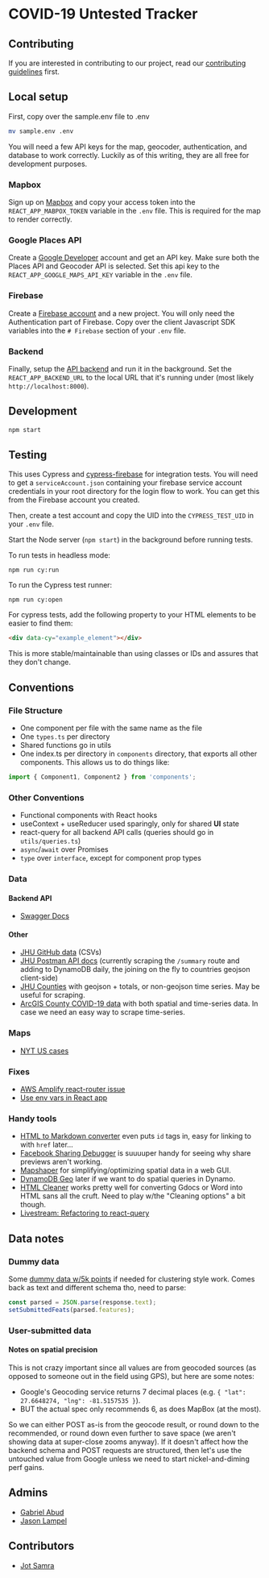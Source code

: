 # COVID-19 Untested Tracker

## Contributing

If you are interested in contributing to our project, read our [contributing
guidelines](https://github.com/Covid-Self-report-Tool/.github/blob/master/CONTRIBUTING.md) first.

## Local setup

First, copy over the sample.env file to .env

```bash
mv sample.env .env
```

You will need a few API keys for the map, geocoder, authentication, and database
to work correctly. Luckily as of this writing, they are all free for development
purposes.

### Mapbox

Sign up on [Mapbox](https://account.mapbox.com/auth/signup/) and copy your
access token into the `REACT_APP_MABPOX_TOKEN` variable in the `.env` file. This
is required for the map to render correctly.

### Google Places API

Create a [Google Developer](https://developers.google.com/) account and get an
API key. Make sure both the Places API and Geocoder API is selected. Set this
api key to the `REACT_APP_GOOGLE_MAPS_API_KEY` variable in the `.env` file.

### Firebase

Create a [Firebase account](https://firebase.google.com) and a new project. You
will only need the Authentication part of Firebase. Copy over the client
Javascript SDK variables into the `# Firebase` section of your `.env` file.

### Backend

Finally, setup the [API
backend](https://github.com/Covid-Self-report-Tool/cov-self-report-backend) and
run it in the background. Set the `REACT_APP_BACKEND_URL` to the local URL that
it's running under (most likely `http://localhost:8000`).

## Development

```bash
npm start
```

## Testing

This uses Cypress and
[cypress-firebase](https://github.com/prescottprue/cypress-firebase) for
integration tests. You will need to get a `serviceAccount.json` containing your
firebase service account credentials in your root directory for the login flow
to work. You can get this from the Firebase account you created.

Then, create a test account and copy the UID into the `CYPRESS_TEST_UID` in your
`.env` file.

Start the Node server (`npm start`) in the background before running tests.

To run tests in headless mode:

```
npm run cy:run
```

To run the Cypress test runner:

```
npm run cy:open
```

For cypress tests, add the following property to your HTML elements to be easier
to find them:

```html
<div data-cy="example_element"></div>
```

This is more stable/maintainable than using classes or IDs and assures that they
don't change.

## Conventions

### File Structure

- One component per file with the same name as the file
- One `types.ts` per directory
- Shared functions go in utils
- One index.ts per directory in `components` directory, that exports all other
  components. This allows us to do things like:

```js
import { Component1, Component2 } from 'components';
```

### Other Conventions

- Functional components with React hooks
- useContext + useReducer used sparingly, only for shared **UI** state
- react-query for all backend API calls (queries should go in
  `utils/queries.ts`)
- `async`/`await` over Promises
- `type` over `interface`, except for component prop types

### Data

#### Backend API

- [Swagger Docs](https://api.covidselfreport.org/apidocs)

#### Other

- [JHU GitHub data](https://github.com/CSSEGISandData/COVID-19) (CSVs)
- [JHU Postman API
  docs](https://documenter.getpostman.com/view/10808728/SzS8rjbc?version=latest)
  (currently scraping the `/summary` route and adding to DynamoDB daily, the
  joining on the fly to countries geojson client-side)
- [JHU
  Counties](https://services9.arcgis.com/6Hv9AANartyT7fJW/ArcGIS/rest/services/USCounties_cases_V1/FeatureServer)
  with geojson + totals, or non-geojson time series. May be useful for scraping.
- [ArcGIS County COVID-19
  data](https://services9.arcgis.com/6Hv9AANartyT7fJW/ArcGIS/rest/services/USCounties_cases_V1/FeatureServer)
  with both spatial and time-series data. In case we need an easy way to scrape
  time-series.

### Maps

- [NYT US
  cases](https://www.nytimes.com/interactive/2020/us/coronavirus-us-cases.html)

### Fixes

- [AWS Amplify react-router
  issue](https://github.com/aws-amplify/amplify-js/issues/2498#issuecomment-455162939)
- [Use env vars in React
  app](https://create-react-app.dev/docs/adding-custom-environment-variables/#referencing-environment-variables-in-the-html)

### Handy tools

- [HTML to Markdown converter](https://markdowntohtml.com/) even puts `id` tags
  in, easy for linking to with `href` later...
- [Facebook Sharing
  Debugger](https://developers.facebook.com/tools/debug/?q=https%3A%2F%2Fwww.covidselfreport.org%2F)
  is suuuuper handy for seeing why share previews aren't working.
- [Mapshaper](https://mapshaper.org/) for simplifying/optimizing spatial data in
  a web GUI.
- [DynamoDB Geo](https://github.com/rh389/dynamodb-geo.js) later if we want to
  do spatial queries in Dynamo.
- [HTML Cleaner](https://html-cleaner.com/) works pretty well for converting
  Gdocs or Word into HTML sans all the cruft. Need to play w/the "Cleaning
  options" a bit though.
- [Livestream: Refactoring to
  react-query](https://www.youtube.com/watch?v=eEKn8UJfYgc)

## Data notes

### Dummy data

Some [dummy data w/5k
points](https://gist.githubusercontent.com/abettermap/099c2d469314cf90fcea0cc3c61643f5/raw/2df05ec61ca435a27a2dddbc1b624ad54a957613/fake-covid-pts.json)
if needed for clustering style work. Comes back as text and different schema
tho, need to parse:

```js
const parsed = JSON.parse(response.text);
setSubmittedFeats(parsed.features);
```

### User-submitted data

#### Notes on spatial precision

This is not crazy important since all values are from geocoded sources (as
opposed to someone out in the field using GPS), but here are some notes:

- Google's Geocoding service returns 7 decimal places (e.g. `{ "lat": 27.6648274, "lng": -81.5157535 }`).
- BUT the actual spec only recommends 6, as does MapBox (at the most).

So we can either POST as-is from the geocode result, or round down to the
recommended, or round down even further to save space (we aren't showing data at
super-close zooms anyway). If it doesn't affect how the backend schema and POST
requests are structured, then let's use the untouched value from Google unless
we need to start nickel-and-diming perf gains.

## Admins

- [Gabriel Abud](https://github.com/Buuntu)
- [Jason Lampel](https://github.com/abettermap)

## Contributors

- [Jot Samra](https://github.com/ajsamra)
